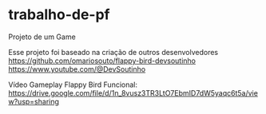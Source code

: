 # trabalho-de-pf
 Projeto de um Game

Esse projeto foi baseado na criação de outros desenvolvedores
https://github.com/omariosouto/flappy-bird-devsoutinho
https://www.youtube.com/@DevSoutinho

Vídeo Gameplay Flappy Bird Funcional: https://drive.google.com/file/d/1n_8vusz3TR3LtO7EbmID7dW5yaqc6t5a/view?usp=sharing
